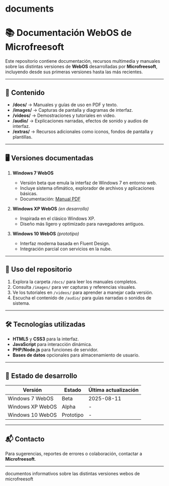# documents
# 📚 Documentación WebOS de Microfreesoft

Este repositorio contiene documentación, recursos multimedia y manuales sobre las distintas versiones de **WebOS** desarrolladas por **Microfreesoft**, incluyendo desde sus primeras versiones hasta las más recientes.

---

## 📂 Contenido

- **/docs/** → Manuales y guías de uso en PDF y texto.
- **/images/** → Capturas de pantalla y diagramas de interfaz.
- **/videos/** → Demostraciones y tutoriales en video.
- **/audio/** → Explicaciones narradas, efectos de sonido y audios de interfaz.
- **/extras/** → Recursos adicionales como iconos, fondos de pantalla y plantillas.

---

## 🖥️ Versiones documentadas

1. **Windows 7 WebOS**  
   - Versión beta que emula la interfaz de Windows 7 en entorno web.
   - Incluye sistema ofimático, explorador de archivos y aplicaciones básicas.
   - Documentación: [Manual PDF](docs/Manual_Windows7_WebOS.pdf)

2. **Windows XP WebOS** *(en desarrollo)*  
   - Inspirada en el clásico Windows XP.
   - Diseño más ligero y optimizado para navegadores antiguos.

3. **Windows 10 WebOS** *(prototipo)*  
   - Interfaz moderna basada en Fluent Design.
   - Integración parcial con servicios en la nube.

---

## 📜 Uso del repositorio

1. Explora la carpeta `/docs/` para leer los manuales completos.  
2. Consulta `/images/` para ver capturas y referencias visuales.  
3. Ve los tutoriales en `/videos/` para aprender a manejar cada versión.  
4. Escucha el contenido de `/audio/` para guías narradas o sonidos de sistema.

---

## 🛠️ Tecnologías utilizadas

- **HTML5** y **CSS3** para la interfaz.
- **JavaScript** para interacción dinámica.
- **PHP/Node.js** para funciones de servidor.
- **Bases de datos** opcionales para almacenamiento de usuario.

---

## 📅 Estado de desarrollo

| Versión               | Estado   | Última actualización |
|-----------------------|----------|----------------------|
| Windows 7 WebOS       | Beta     | 2025-08-11           |
| Windows XP WebOS      | Alpha    | -                    |
| Windows 10 WebOS      | Prototipo| -                    |

---

## 📬 Contacto

Para sugerencias, reportes de errores o colaboración, contactar a **Microfreesoft**.

---

documentos informativos sobre las distintas versiones webos de microfreesoft
